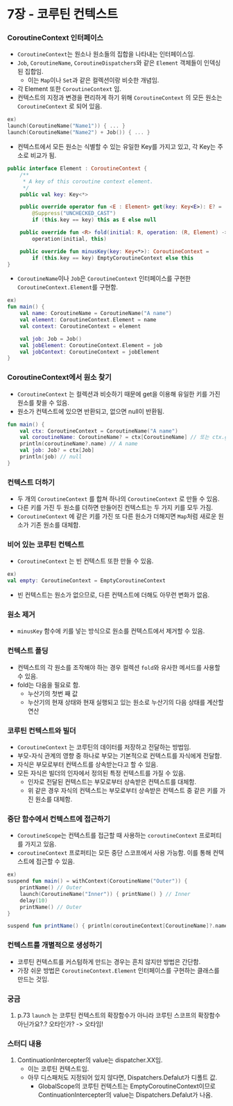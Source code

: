# 7장 - 코루틴 컨텍스트

### CoroutineContext 인터페이스

- `CoroutineContext`는 원소나 원소들의 집합을 나타내는 인터페이스임.
- `Job`, `CoroutineName`, `CoroutineDispatchers`와 같은 `Element` 객체들이 인덱싱된 집합임.
    - 이는 `Map`이나 `Set`과 같은 컬렉션이랑 비슷한 개념임.
- 각 Element 또한 `CoroutineContext` 임.
- 컨텍스트의 지정과 변경을 편리하게 하기 위해 `CoroutineContext` 의 모든 원소는 `CoroutineContext` 로 되어 있음.

```kotlin
ex)
launch(CoroutineName("Name1")) { ... }
launch(CoroutineName("Name2") + Job()) { ... }
```

- 컨텍스트에서 모든 원소는 식별할 수 있는 유일한 Key를 가지고 있고, 각 Key는 주소로 비교가 됨.

```kotlin
public interface Element : CoroutineContext {
    /**
     * A key of this coroutine context element.
     */
    public val key: Key<*>

    public override operator fun <E : Element> get(key: Key<E>): E? =
        @Suppress("UNCHECKED_CAST")
        if (this.key == key) this as E else null

    public override fun <R> fold(initial: R, operation: (R, Element) -> R): R =
        operation(initial, this)

    public override fun minusKey(key: Key<*>): CoroutineContext =
        if (this.key == key) EmptyCoroutineContext else this
}
```

- `CoroutineName`이나 `Job`은 `CoroutineContext` 인터페이스를 구현한 `CoroutineContext.Element`를 구현함.

```kotlin
ex)
fun main() {
    val name: CoroutineName = CoroutineName("A name")
    val element: CoroutineContext.Element = name
    val context: CoroutineContext = element

    val job: Job = Job()
    val jobElement: CoroutineContext.Element = job
    val jobContext: CoroutineContext = jobElement
}
```

### CoroutineContext에서 원소 찾기

- `CoroutineContext` 는 컬렉션과 비슷하기 때문에 get을 이용해 유일한 키를 가진 원소를 찾을 수 있음.
- 원소가 컨텍스트에 있으면 반환되고, 없으면 null이 반환됨.

```kotlin
fun main() {
    val ctx: CoroutineContext = CoroutineName("A name")
    val coroutineName: CoroutineName? = ctx[CoroutineName] // 또는 ctx.get(CoroutineName)
    println(coroutineName?.name) // A name
    val job: Job? = ctx[Job]
    println(job) // null
}
```

### 컨텍스트 더하기

- 두 개의 `CoroutineContext` 를 합쳐 하나의 `CoroutineContext` 로 만들 수 있음.
- 다른 키를 가진 두 원소를 더하면 만들어진 컨텍스트는 두 가지 키를 모두 가짐.
- `CoroutineContext` 에 같은 키를 가진 또 다른 원소가 더해지면 `Map`처럼 새로운 원소가 기존 원소를 대체함.

### 비어 있는 코루틴 컨텍스트

- `CoroutineContext` 는 빈 컨텍스트 또한 만들 수 있음.

```kotlin
ex)
val empty: CoroutineContext = EmptyCoroutineContext
```

- 빈 컨텍스트는 원소가 없으므로, 다른 컨텍스트에 더해도 아무런 변화가 없음.

### 원소 제거

- `minusKey` 함수에 키를 넣는 방식으로 원소를 컨텍스트에서 제거할 수 있음.

### 컨텍스트 폴딩

- 컨텍스트의 각 원소를 조작해야 하는 경우 컬렉션 `fold`와 유사한 메서드를 사용할 수 있음.
- fold는 다음을 필요로 함.
    - 누산기의 첫번 째 값
    - 누산기의 현재 상태와 현재 실행되고 있는 원소로 누산기의 다음 상태를 계산할 연산

### 코루틴 컨텍스트와 빌더

- `CoroutineContext` 는 코루틴의 데이터를 저장하고 전달하는 방법임.
- 부모-자식 관계의 영향 중 하나로 부모는 기본적으로 컨텍스트를 자식에게 전달함.
- 자식은 부모로부터 컨텍스트를 상속받는다고 할 수 있음.
- 모든 자식은 빌더의 인자에서 정의된 특정 컨텍스트를 가질 수 있음.
    - 인자로 전달된 컨텍스트는 부모로부터 상속받은 컨텍스트를 대체함.
    - 위 같은 경우 자식의 컨텍스트는 부모로부터 상속받은 컨텍스트 중 같은 키를 가진 원소를 대체함.

### 중단 함수에서 컨텍스트에 접근하기

- `CoroutineScope`는 컨텍스트를 접근할 때 사용하는 `coroutineContext` 프로퍼티를 가지고 있음.
- `coroutineContext` 프로퍼티는 모든 중단 스코프에서 사용 가능함. 이를 통해 컨텍스트에 접근할 수 있음.

```kotlin
ex)
suspend fun main() = withContext(CoroutineName("Outer")) {
    printName() // Outer
    launch(CoroutineName("Inner")) { printName() } // Inner
    delay(10)
    printName() // Outer
}

suspend fun printName() { println(coroutineContext[CoroutineName]?.name) }
```

### 컨텍스트를 개별적으로 생성하기

- 코루틴 컨텍스트를 커스텀하게 만드는 경우는 흔치 않지만 방법은 간단함.
- 가장 쉬운 방법은 `CoroutineContext.Element` 인터페이스를 구현하는 클래스를 만드는 것임.

### 궁금

1. p.73 `launch` 는 코루틴 컨텍스트의 확장함수가 아니라 코루틴 스코프의 확장함수 아닌가요?.? 오타인가? -> 오타임!

### 스터디 내용
1. ContinuationIntercepter의 value는 dispatcher.XX임.
   - 이는 코루틴 컨텍스트임.
   - 아무 디스패처도 지정되어 있지 않다면, Dispatchers.Defalut가 디폴트 값.
     - GlobalScope의 코루틴 컨텍스트는 EmptyCoroutineContext이므로 ContinuationIntercepter의 value는 Dispatchers.Defalut가 나옴.
